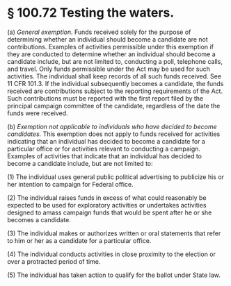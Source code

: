 # § 100.72   Testing the waters.

(a) *General exemption.* Funds received solely for the purpose of determining whether an individual should become a candidate are not contributions. Examples of activities permissible under this exemption if they are conducted to determine whether an individual should become a candidate include, but are not limited to, conducting a poll, telephone calls, and travel. Only funds permissible under the Act may be used for such activities. The individual shall keep records of all such funds received. See 11 CFR 101.3. If the individual subsequently becomes a candidate, the funds received are contributions subject to the reporting requirements of the Act. Such contributions must be reported with the first report filed by the principal campaign committee of the candidate, regardless of the date the funds were received. 


(b) *Exemption not applicable to individuals who have decided to become candidates.* This exemption does not apply to funds received for activities indicating that an individual has decided to become a candidate for a particular office or for activities relevant to conducting a campaign. Examples of activities that indicate that an individual has decided to become a candidate include, but are not limited to: 


(1) The individual uses general public political advertising to publicize his or her intention to campaign for Federal office. 


(2) The individual raises funds in excess of what could reasonably be expected to be used for exploratory activities or undertakes activities designed to amass campaign funds that would be spent after he or she becomes a candidate. 


(3) The individual makes or authorizes written or oral statements that refer to him or her as a candidate for a particular office. 


(4) The individual conducts activities in close proximity to the election or over a protracted period of time. 


(5) The individual has taken action to qualify for the ballot under State law. 





